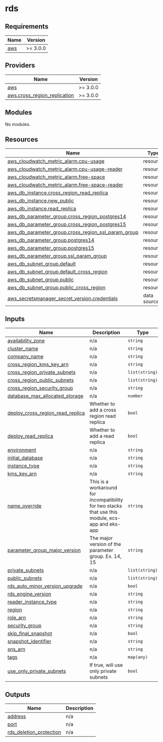 # rds


<!-- BEGIN_TF_DOCS -->
## Requirements

| Name | Version |
|------|---------|
| <a name="requirement_aws"></a> [aws](#requirement\_aws) | >= 3.0.0 |

## Providers

| Name | Version |
|------|---------|
| <a name="provider_aws"></a> [aws](#provider\_aws) | >= 3.0.0 |
| <a name="provider_aws.cross_region_replication"></a> [aws.cross\_region\_replication](#provider\_aws.cross\_region\_replication) | >= 3.0.0 |

## Modules

No modules.

## Resources

| Name | Type |
|------|------|
| [aws_cloudwatch_metric_alarm.cpu-usage](https://registry.terraform.io/providers/hashicorp/aws/latest/docs/resources/cloudwatch_metric_alarm) | resource |
| [aws_cloudwatch_metric_alarm.cpu-usage-reader](https://registry.terraform.io/providers/hashicorp/aws/latest/docs/resources/cloudwatch_metric_alarm) | resource |
| [aws_cloudwatch_metric_alarm.free-space](https://registry.terraform.io/providers/hashicorp/aws/latest/docs/resources/cloudwatch_metric_alarm) | resource |
| [aws_cloudwatch_metric_alarm.free-space-reader](https://registry.terraform.io/providers/hashicorp/aws/latest/docs/resources/cloudwatch_metric_alarm) | resource |
| [aws_db_instance.cross_region_read_replica](https://registry.terraform.io/providers/hashicorp/aws/latest/docs/resources/db_instance) | resource |
| [aws_db_instance.new_public](https://registry.terraform.io/providers/hashicorp/aws/latest/docs/resources/db_instance) | resource |
| [aws_db_instance.read_replica](https://registry.terraform.io/providers/hashicorp/aws/latest/docs/resources/db_instance) | resource |
| [aws_db_parameter_group.cross_region_postgres14](https://registry.terraform.io/providers/hashicorp/aws/latest/docs/resources/db_parameter_group) | resource |
| [aws_db_parameter_group.cross_region_postgres15](https://registry.terraform.io/providers/hashicorp/aws/latest/docs/resources/db_parameter_group) | resource |
| [aws_db_parameter_group.cross_region_ssl_param_group](https://registry.terraform.io/providers/hashicorp/aws/latest/docs/resources/db_parameter_group) | resource |
| [aws_db_parameter_group.postgres14](https://registry.terraform.io/providers/hashicorp/aws/latest/docs/resources/db_parameter_group) | resource |
| [aws_db_parameter_group.postgres15](https://registry.terraform.io/providers/hashicorp/aws/latest/docs/resources/db_parameter_group) | resource |
| [aws_db_parameter_group.ssl_param_group](https://registry.terraform.io/providers/hashicorp/aws/latest/docs/resources/db_parameter_group) | resource |
| [aws_db_subnet_group.default](https://registry.terraform.io/providers/hashicorp/aws/latest/docs/resources/db_subnet_group) | resource |
| [aws_db_subnet_group.default_cross_region](https://registry.terraform.io/providers/hashicorp/aws/latest/docs/resources/db_subnet_group) | resource |
| [aws_db_subnet_group.public](https://registry.terraform.io/providers/hashicorp/aws/latest/docs/resources/db_subnet_group) | resource |
| [aws_db_subnet_group.public_cross_region](https://registry.terraform.io/providers/hashicorp/aws/latest/docs/resources/db_subnet_group) | resource |
| [aws_secretsmanager_secret_version.credentials](https://registry.terraform.io/providers/hashicorp/aws/latest/docs/data-sources/secretsmanager_secret_version) | data source |

## Inputs

| Name | Description | Type | Default | Required |
|------|-------------|------|---------|:--------:|
| <a name="input_availability_zone"></a> [availability\_zone](#input\_availability\_zone) | n/a | `string` | n/a | yes |
| <a name="input_cluster_name"></a> [cluster\_name](#input\_cluster\_name) | n/a | `string` | n/a | yes |
| <a name="input_company_name"></a> [company\_name](#input\_company\_name) | n/a | `string` | n/a | yes |
| <a name="input_cross_region_kms_key_arn"></a> [cross\_region\_kms\_key\_arn](#input\_cross\_region\_kms\_key\_arn) | n/a | `string` | `""` | no |
| <a name="input_cross_region_private_subnets"></a> [cross\_region\_private\_subnets](#input\_cross\_region\_private\_subnets) | n/a | `list(string)` | `[]` | no |
| <a name="input_cross_region_public_subnets"></a> [cross\_region\_public\_subnets](#input\_cross\_region\_public\_subnets) | n/a | `list(string)` | `[]` | no |
| <a name="input_cross_region_security_group"></a> [cross\_region\_security\_group](#input\_cross\_region\_security\_group) | n/a | `string` | `""` | no |
| <a name="input_database_max_allocated_storage"></a> [database\_max\_allocated\_storage](#input\_database\_max\_allocated\_storage) | n/a | `number` | `200` | no |
| <a name="input_deploy_cross_region_read_replica"></a> [deploy\_cross\_region\_read\_replica](#input\_deploy\_cross\_region\_read\_replica) | Whether to add a cross region read replica | `bool` | `false` | no |
| <a name="input_deploy_read_replica"></a> [deploy\_read\_replica](#input\_deploy\_read\_replica) | Whether to add a read replica | `bool` | `false` | no |
| <a name="input_environment"></a> [environment](#input\_environment) | n/a | `string` | n/a | yes |
| <a name="input_initial_database"></a> [initial\_database](#input\_initial\_database) | n/a | `string` | n/a | yes |
| <a name="input_instance_type"></a> [instance\_type](#input\_instance\_type) | n/a | `string` | `"db.t3.xlarge"` | no |
| <a name="input_kms_key_arn"></a> [kms\_key\_arn](#input\_kms\_key\_arn) | n/a | `string` | n/a | yes |
| <a name="input_name_override"></a> [name\_override](#input\_name\_override) | This is a workaround for incompatibility for two stacks that use this module, ecs-app and eks-app | `string` | `"new-public"` | no |
| <a name="input_parameter_group_major_version"></a> [parameter\_group\_major\_version](#input\_parameter\_group\_major\_version) | The major version of the parameter group. Ex. 14, 15 | `string` | `"14"` | no |
| <a name="input_private_subnets"></a> [private\_subnets](#input\_private\_subnets) | n/a | `list(string)` | n/a | yes |
| <a name="input_public_subnets"></a> [public\_subnets](#input\_public\_subnets) | n/a | `list(string)` | n/a | yes |
| <a name="input_rds_auto_minor_version_upgrade"></a> [rds\_auto\_minor\_version\_upgrade](#input\_rds\_auto\_minor\_version\_upgrade) | n/a | `bool` | `false` | no |
| <a name="input_rds_engine_version"></a> [rds\_engine\_version](#input\_rds\_engine\_version) | n/a | `string` | `"11.13"` | no |
| <a name="input_reader_instance_type"></a> [reader\_instance\_type](#input\_reader\_instance\_type) | n/a | `string` | `"db.t3.xlarge"` | no |
| <a name="input_region"></a> [region](#input\_region) | n/a | `string` | n/a | yes |
| <a name="input_role_arn"></a> [role\_arn](#input\_role\_arn) | n/a | `string` | n/a | yes |
| <a name="input_security_group"></a> [security\_group](#input\_security\_group) | n/a | `string` | n/a | yes |
| <a name="input_skip_final_snapshot"></a> [skip\_final\_snapshot](#input\_skip\_final\_snapshot) | n/a | `bool` | `false` | no |
| <a name="input_snapshot_identifier"></a> [snapshot\_identifier](#input\_snapshot\_identifier) | n/a | `string` | `""` | no |
| <a name="input_sns_arn"></a> [sns\_arn](#input\_sns\_arn) | n/a | `string` | n/a | yes |
| <a name="input_tags"></a> [tags](#input\_tags) | n/a | `map(any)` | n/a | yes |
| <a name="input_use_only_private_subnets"></a> [use\_only\_private\_subnets](#input\_use\_only\_private\_subnets) | If true, will use only private subnets | `bool` | `false` | no |

## Outputs

| Name | Description |
|------|-------------|
| <a name="output_address"></a> [address](#output\_address) | n/a |
| <a name="output_port"></a> [port](#output\_port) | n/a |
| <a name="output_rds_deletion_protection"></a> [rds\_deletion\_protection](#output\_rds\_deletion\_protection) | n/a |
<!-- END_TF_DOCS -->

